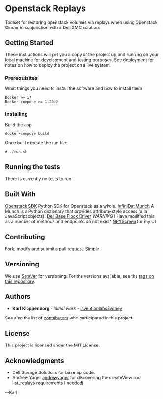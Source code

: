 # Openstack Replays

Toolset for restoring openstack volumes via replays when using Openstack Cinder in conjunction with a Dell SMC solution.

## Getting Started

These instructions will get you a copy of the project up and running on your local machine for development and testing purposes. See deployment for notes on how to deploy the project on a live system.

### Prerequisites

What things you need to install the software and how to install them

```
Docker >= 17
Docker-compose >= 1.20.0
```

### Installing

Build the app
```
docker-compose build
```

Once built execute the run file:
```
# ./run.sh
```

## Running the tests

There is currently no tests to run.


## Built With

[Openstack SDK](https://docs.openstack.org/openstacksdk/) Python SDK for Openstack as a whole.
[InfiniDat Munch](https://github.com/Infinidat/munch) A Munch is a Python dictionary that provides attribute-style access (a la JavaScript objects).
[Dell Base Flock Driver](https://github.com/dellstorage/storagecenter-flocker-driver) *WARNING* I Have modified this as a number of methods and endpoints do not exist*
[NPYScreen](http://npyscreen.readthedocs.io/) for my UI

## Contributing

Fork, modify and submit a pull request. Simple.

## Versioning

We use [SemVer](http://semver.org/) for versioning. For the versions available, see the [tags on this repository](https://github.realworld.net.au/realworldtech/openstack_replays/tags).

## Authors

* **Karl Kloppenborg** - *Initial work* - [inventionlabsSydney](https://github.com/inventionlabsSydney)

See also the list of [contributors](https://github.realworld.net.au/realworldtech/openstack_replays/contributors) who participated in this project.

## License

This project is licensed under the MIT License.

## Acknowledgments

* Dell Storage Solutions for base api code.
* Andrew Yager [andrewyager](https://github.com/andrewyager) for discovering the createView and list_replays requirements I needed)

--Karl
